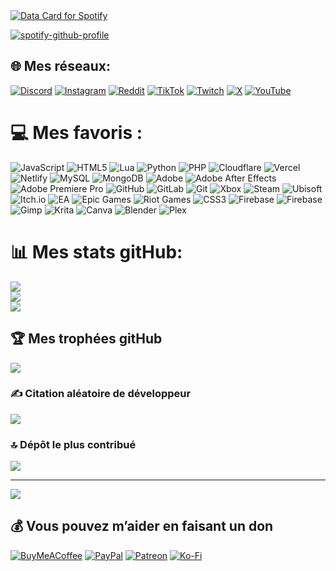 <a href="https://data-card-for-spotify.herokuapp.com/card?user_id=8ypj1r826xxl4d9ukyvl2gkmx">
  <img src="https://data-card-for-spotify.herokuapp.com/api/card?user_id=8ypj1r826xxl4d9ukyvl2gkmx" alt="Data Card for Spotify">
</a>

[![spotify-github-profile](https://spotify-github-profile.kittinanx.com/api/view?uid=8ypj1r826xxl4d9ukyvl2gkmx&cover_image=true&theme=default&show_offline=false&background_color=121212&interchange=true&bar_color_cover=true)](https://spotify-github-profile.kittinanx.com/api/view?uid=8ypj1r826xxl4d9ukyvl2gkmx&redirect=true)

## 🌐 Mes réseaux:
[![Discord](https://img.shields.io/badge/Discord-%237289DA.svg?logo=discord&logoColor=white)](https://discord.gg/BupfZHSBbC) [![Instagram](https://img.shields.io/badge/Instagram-%23E4405F.svg?logo=Instagram&logoColor=white)](https://instagram.com/ventiopastudien) [![Reddit](https://img.shields.io/badge/Reddit-%23FF4500.svg?logo=Reddit&logoColor=white)](https://reddit.com/user/HikariUmaishi) [![TikTok](https://img.shields.io/badge/TikTok-%23000000.svg?logo=TikTok&logoColor=white)](https://tiktok.com/@ventiopastudien) [![Twitch](https://img.shields.io/badge/Twitch-%239146FF.svg?logo=Twitch&logoColor=white)](https://twitch.tv/ventistudio) [![X](https://img.shields.io/badge/X-black.svg?logo=X&logoColor=white)](https://x.com/HikariUmaishi) [![YouTube](https://img.shields.io/badge/YouTube-%23FF0000.svg?logo=YouTube&logoColor=white)](https://youtube.com/@UC8AGAgpYe9p9GG3NXbjbSkg) 

# 💻 Mes favoris :
![JavaScript](https://img.shields.io/badge/javascript-%23323330.svg?style=flat&logo=javascript&logoColor=%23F7DF1E) ![HTML5](https://img.shields.io/badge/html5-%23E34F26.svg?style=flat&logo=html5&logoColor=white) ![Lua](https://img.shields.io/badge/lua-%232C2D72.svg?style=flat&logo=lua&logoColor=white) ![Python](https://img.shields.io/badge/python-3670A0?style=flat&logo=python&logoColor=ffdd54) ![PHP](https://img.shields.io/badge/php-%23777BB4.svg?style=flat&logo=php&logoColor=white) ![Cloudflare](https://img.shields.io/badge/Cloudflare-F38020?style=flat&logo=Cloudflare&logoColor=white) ![Vercel](https://img.shields.io/badge/vercel-%23000000.svg?style=flat&logo=vercel&logoColor=white) ![Netlify](https://img.shields.io/badge/netlify-%23000000.svg?style=flat&logo=netlify&logoColor=#00C7B7) ![MySQL](https://img.shields.io/badge/mysql-4479A1.svg?style=flat&logo=mysql&logoColor=white) ![MongoDB](https://img.shields.io/badge/MongoDB-%234ea94b.svg?style=flat&logo=mongodb&logoColor=white) ![Adobe](https://img.shields.io/badge/adobe-%23FF0000.svg?style=flat&logo=adobe&logoColor=white) ![Adobe After Effects](https://img.shields.io/badge/Adobe%20After%20Effects-9999FF.svg?style=flat&logo=Adobe%20After%20Effects&logoColor=white) ![Adobe Premiere Pro](https://img.shields.io/badge/Adobe%20Premiere%20Pro-9999FF.svg?style=flat&logo=Adobe%20Premiere%20Pro&logoColor=white) ![GitHub](https://img.shields.io/badge/github-%23121011.svg?style=flat&logo=github&logoColor=white) ![GitLab](https://img.shields.io/badge/gitlab-%23181717.svg?style=flat&logo=gitlab&logoColor=white) ![Git](https://img.shields.io/badge/git-%23F05033.svg?style=flat&logo=git&logoColor=white) ![Xbox](https://img.shields.io/badge/xbox-%23107C10.svg?style=flat&logo=xbox&logoColor=white) ![Steam](https://img.shields.io/badge/steam-%23000000.svg?style=flat&logo=steam&logoColor=white) ![Ubisoft](https://img.shields.io/badge/Ubisoft-%23F5F5F5.svg?style=flat&logo=Ubisoft&logoColor=black) ![Itch.io](https://img.shields.io/badge/Itch-%23FF0B34.svg?style=flat&logo=Itch.io&logoColor=white) ![EA](https://img.shields.io/badge/ea-%23000000.svg?style=flat&logo=ea&logoColor=white) ![Epic Games](https://img.shields.io/badge/epicgames-%23313131.svg?style=flat&logo=epicgames&logoColor=white) ![Riot Games](https://img.shields.io/badge/riotgames-D32936.svg?style=flat&logo=riotgames&logoColor=white) ![CSS3](https://img.shields.io/badge/css3-%231572B6.svg?style=flat&logo=css3&logoColor=white) ![Firebase](https://img.shields.io/badge/firebase-%23039BE5.svg?style=flat&logo=firebase) ![Firebase](https://img.shields.io/badge/firebase-a08021?style=flat&logo=firebase&logoColor=ffcd34) ![Gimp](https://img.shields.io/badge/Gimp-657D8B?style=flat&logo=gimp&logoColor=FFFFFF) ![Krita](https://img.shields.io/badge/Krita-203759?style=flat&logo=krita&logoColor=EEF37B) ![Canva](https://img.shields.io/badge/Canva-%2300C4CC.svg?style=flat&logo=Canva&logoColor=white) ![Blender](https://img.shields.io/badge/blender-%23F5792A.svg?style=flat&logo=blender&logoColor=white) ![Plex](https://img.shields.io/badge/plex-%23E5A00D.svg?style=flat&logo=plex&logoColor=white)

# 📊 Mes stats gitHub:
![](https://github-readme-stats.vercel.app/api?username=ventistudio&theme=dark&hide_border=false&include_all_commits=true&count_private=true)<br/>
![](https://github-readme-streak-stats.herokuapp.com/?user=ventistudio&theme=dark&hide_border=false)<br/>
![](https://github-readme-stats.vercel.app/api/top-langs/?username=ventistudio&theme=dark&hide_border=false&include_all_commits=true&count_private=true&layout=compact)

## 🏆 Mes trophées gitHub
![](https://github-profile-trophy.vercel.app/?username=ventistudio&theme=dark&no-frame=false&no-bg=true&margin-w=4)

### ✍️ Citation aléatoire de développeur
![](https://quotes-github-readme.vercel.app/api?type=horizontal&theme=radical)

### 🔝 Dépôt le plus contribué
![](https://github-contributor-stats.vercel.app/api?username=ventistudio&limit=5&theme=dark&combine_all_yearly_contributions=true)

---
[![](https://visitcount.itsvg.in/api?id=ventistudio&icon=0&color=12)](https://visitcount.itsvg.in)

## 💰 Vous pouvez m’aider en faisant un don
[![BuyMeACoffee](https://img.shields.io/badge/Buy%20Me%20a%20Coffee-ffdd00?style=for-the-badge&logo=buy-me-a-coffee&logoColor=black)](https://buymeacoffee.com/ventistudio) [![PayPal](https://img.shields.io/badge/PayPal-00457C?style=for-the-badge&logo=paypal&logoColor=white)](https://paypal.me/ventiopastudienfr) [![Patreon](https://img.shields.io/badge/Patreon-F96854?style=for-the-badge&logo=patreon&logoColor=white)](https://patreon.com/ventistudio) [![Ko-Fi](https://img.shields.io/badge/Ko--fi-F16061?style=for-the-badge&logo=ko-fi&logoColor=white)](https://ko-fi.com/ventistudio)
